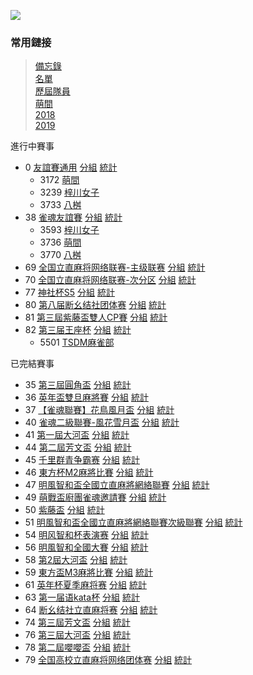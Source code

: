 ![](https://www.z4a.net/images/2020/02/06/u.png)

### 常用鏈接  
>[備忘錄](note.md)  
>[名單](list.md)  
>[歷屆隊員](member.md)  
>[萌間](moe.md)  
>[2018](2018.md)  
>[2019](2019.md)  

進行中賽事
- 0 [友誼賽通用](https://mahjong.pub/admin.php?cid=0&amp;c_pw=yyyyyyy) [分組](https://mahjong.pub/?cid=0#!class) [統計](https://mahjong.pub/?cid=0#!ranking)
   - 3172 [萌間](https://mahjong.pub/team.htm?t_pw=3wlAlSPl1m0N4cFN5T@DzA)
   - 3239 [梓川女子](https://mahjong.pub/team.htm?t_pw=1qey9O10wPRkb3oBSlUeEt)
   - 3733 [八桝](https://mahjong.pub/team.htm?t_pw=3XjJg43mpUf8STqbaPdnF4)
- 38 [雀魂友誼賽](https://mahjong.pub/admin.php?cid=38&amp;c_pw=yysyys) [分組](https://mahjong.pub/?cid=38#!class) [統計](https://mahjong.pub/?cid=38#!ranking)
    - 3593 [梓川女子](https://mahjong.pub/team.htm?t_pw=0fyly=@b1GmPZUOohORNJn)
    - 3736 [萌間](https://mahjong.pub/team.htm?t_pw=1@qD47ZeqYny0=EHzqGyRe)
    - 3770 [八桝](https://mahjong.pub/team.htm?t_pw=3HvDD0fvSlNqZi1pApiQTJ)
- 69 [全国立直麻将网络联赛-主级联赛](https://mahjong.pub/admin.php?cid=69&amp;c_pw=saki) [分組](https://mahjong.pub/?cid=69#!class) [統計](https://mahjong.pub/?cid=69#!ranking)
- 70 [全国立直麻将网络联赛-次分区](https://mahjong.pub/admin.php?cid=70&amp;c_pw=saki) [分組](https://mahjong.pub/?cid=70#!class) [統計](https://mahjong.pub/?cid=70#!ranking)
- 77 [神社杯S5](https://mahjong.pub/admin/#?cid=77&c_pw=shenshes5) [分組](https://mahjong.pub/?cid=77#!class) [統計](https://mahjong.pub/?cid=77#!ranking)
- 80 [第八届断幺结社团体赛](https://mahjong.pub/admin/#?cid=80&c_pw=duanyao@@) [分組](https://mahjong.pub/?cid=80#!class) [統計](https://mahjong.pub/?cid=80#!ranking)
- 81 [第三屆紫藤盃雙人CP賽](https://mahjong.pub/admin/#?cid=81&c_pw=@ziteng@) [分組](https://mahjong.pub/?cid=81#!class) [統計](https://mahjong.pub/?cid=81#!ranking)
- 82 [第三届王座杯](https://mahjong.pub/admin/#?cid=82&c_pw=@3@wangzuo) [分組](https://mahjong.pub/?cid=82#!class) [統計](https://mahjong.pub/?cid=82#!ranking)
   - 5501 [TSDM麻雀部](https://mahjong.pub/team.htm?t_pw=3jJTgUIlAjF9hcx4DoABGr)

已完結賽事
- 35 [第三屆圓角盃](https://mahjong.pub/admin.php?cid=35&amp;c_pw=yjbyjb3) [分組](https://mahjong.pub/?cid=35#!class) [統計](https://mahjong.pub/?cid=35#!ranking)
- 36 [英年盃雙旦麻將賽](https://mahjong.pub/admin.php?cid=36&amp;c_pw=ynbynbnb) [分組](https://mahjong.pub/?cid=36#!class) [統計](https://mahjong.pub/?cid=36#!ranking)
- 37 [【雀魂聯賽】花鳥風月盃](https://mahjong.pub/admin.php?cid=37&amp;c_pw=hnfy) [分組](https://mahjong.pub/?cid=37#!class) [統計](https://mahjong.pub/?cid=37#!ranking)
- 40 [雀魂二級聯賽-風花雪月盃](https://mahjong.pub/admin.php?cid=40&amp;c_pw=fhxy) [分組](https://mahjong.pub/?cid=40#!class) [統計](https://mahjong.pub/?cid=40#!ranking)
- 41 [第一屆大河盃](https://mahjong.pub/admin.php?cid=41&amp;c_pw=dhdhd) [分組](https://mahjong.pub/?cid=41#!class) [統計](https://mahjong.pub/?cid=41#!ranking)
- 44 [第二屆芳文盃](https://mahjong.pub/admin.php?cid=44&c_pw=fwb2fwb) [分組](https://mahjong.pub/?cid=44#!class) [統計](https://mahjong.pub/?cid=44#!ranking)
- 45 [千里群青争霸赛](https://mahjong.pub/admin.php?cid=45&amp;c_pw=qlsqls) [分組](https://mahjong.pub/?cid=45#!class) [統計](https://mahjong.pub/?cid=45#!ranking)
- 46 [東方杯M2麻將比賽](https://mahjong.pub/admin.php?cid=46&c_pw=dfbm2) [分組](https://mahjong.pub/?cid=46#!class) [統計](https://mahjong.pub/?cid=46#!ranking)
- 47 [明風智和盃全國立直麻將網絡聯賽](https://mahjong.pub/admin.php?cid=47&amp;c_pw=hnfy) [分組](https://mahjong.pub/?cid=47#!class) [統計](https://mahjong.pub/?cid=47#!ranking)
- 49 [萌戰盃廚團雀魂邀請賽](https://mahjong.pub/admin.php?cid=49&amp;c_pw=) [分組](https://mahjong.pub/?cid=49#!class) [統計](https://mahjong.pub/?cid=49#!ranking)
- 50 [紫藤盃](https://mahjong.pub/admin.php?cid=50&amp;c_pw=tsdm) [分組](https://mahjong.pub/?cid=50#!class) [統計](https://mahjong.pub/?cid=50#!ranking)
- 51 [明風智和盃全國立直麻將網絡聯賽次級聯賽](https://mahjong.pub/admin.php?cid=51&amp;c_pw=fhxy) [分組](https://mahjong.pub/?cid=51#!class) [統計](https://mahjong.pub/?cid=51#!ranking)
- 54 [明风智和杯表演赛](https://mahjong.pub/admin.php?cid=54&c_pw=mfzh) [分組](https://mahjong.pub/?cid=54#!class) [統計](https://mahjong.pub/?cid=54#!ranking)
- 56 [明風智和全國大賽](https://mahjong.pub/admin.php?cid=56&c_pw=mfzhlsb)  [分組](https://mahjong.pub/?cid=56#!class) [統計](https://mahjong.pub/?cid=56#!ranking)
- 58 [第2屆大河盃](https://mahjong.pub/admin.php?cid=58&amp;c_pw=dhdhd) [分組](https://mahjong.pub/?cid=58#!class) [統計](https://mahjong.pub/?cid=58#!ranking)
- 59 [東方盃M3麻將比賽](https://mahjong.pub/admin.php?cid=59&c_pw=dfbm3)  [分組](https://mahjong.pub/?cid=59#!class) [統計](https://mahjong.pub/?cid=59#!ranking)
- 61 [英年杯夏季麻将赛](https://mahjong.pub/admin.php?cid=61&c_pw=yingnianbei?)  [分組](https://mahjong.pub/?cid=61#!class) [統計](https://mahjong.pub/?cid=61#!ranking)
- 63 [第一届语kata杯](https://mahjong.pub/admin.php?cid=63&c_pw=yukatabei)  [分組](https://mahjong.pub/?cid=63#!class) [統計](https://mahjong.pub/?cid=63#!ranking)
- 64 [断幺结社立直麻将赛](https://mahjong.pub/admin.php?cid=64&amp;c_pw=moumoubei) [分組](https://mahjong.pub/?cid=64#!class) [統計](https://mahjong.pub/?cid=64#!ranking)
- 74 [第三屆芳文盃](https://mahjong.pub/admin/#?cid=74&c_pw=fangwenbeibei) [分組](https://mahjong.pub/?cid=74#!class) [統計](https://mahjong.pub/?cid=74#!ranking)
- 76 [第三屆大河盃](https://mahjong.pub/admin/#?cid=76&c_pw=ddddhhhhbbbb) [分組](https://mahjong.pub/?cid=76#!class) [統計](https://mahjong.pub/?cid=76#!ranking)
- 78 [第二屆嚶嚶盃](https://mahjong.pub/admin/#?cid=78&c_pw=ying) [分組](https://mahjong.pub/?cid=78#!class) [統計](https://mahjong.pub/?cid=78#!ranking)
- 79 [全国高校立直麻将网络团体赛](https://mahjong.pub/admin/#?cid=79&c_pw=gaoxiaotuanti) [分組](https://mahjong.pub/?cid=79#!class) [統計](https://mahjong.pub/?cid=79#!ranking)

